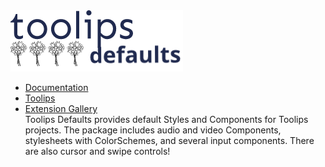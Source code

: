 <div align><img src = "https://github.com/ChifiSource/image_dump/blob/main/toolips/toolipsdefaults.png" href = "https://toolips.app"></img></div>

- [Documentation](doc.toolips.app/extensions/toolips_base64)
- [Toolips](https://github.com/ChifiSource/Toolips.jl)
- [Extension Gallery](https://toolips.app/?page=gallery&selected=defaults)\
Toolips Defaults provides default Styles and Components for Toolips projects. The package includes audio and video Components, stylesheets with ColorSchemes, and several input components. There are also cursor and swipe controls!

